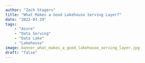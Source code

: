 ```yaml
---
author: "Zach Stagers"
title: "What Makes a Good Lakehouse Serving Layer?"
date: "2022-03-29"
tags: 
    - "Azure"
    - "Data Serving"
    - "Data Lake"
    - "Lakehouse"
image: banner_what_makes_a_good_lakehouse_serving_layer.jpg
draft: "false"
---
```


